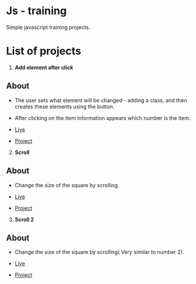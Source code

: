 # Js - training #
Simple javascript training projects.


# List of projects #
1. **Add element after click**
## About ## 
* The user sets what element will be changed - adding a class, and then creates these elements using the button.
* After clicking on the item information appears which number is the item.

* [Live](https://onion-kamil.github.io/js-training/add-element-after-click/) 
* [Project](add-element-after-click/)

2. **Scroll**
## About ## 
* Change the size of the square by scrolling.

* [Live](https://onion-kamil.github.io/js-training/scroll/) 
* [Project](scroll/)

3. **Scroll 2**
## About ## 
* Change the size of the square by scrolling(
Very similar to number 2).

* [Live](https://onion-kamil.github.io/js-training/scroll-2/) 
* [Project](scroll-2/)


